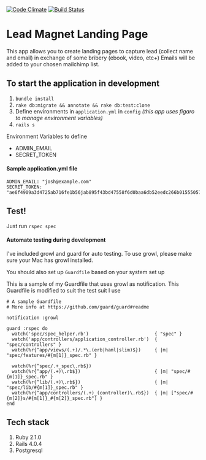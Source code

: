 [![Code Climate](https://codeclimate.com/github/joshteng/lead_magnet_landing_page.png)](https://codeclimate.com/github/joshteng/lead_magnet_landing_page)
[![Build Status](https://travis-ci.org/joshteng/lead_magnet_landing_page.svg?branch=master)](https://travis-ci.org/joshteng/lead_magnet_landing_page)

# Lead Magnet Landing Page

This app allows you to create landing pages to capture lead (collect name and email) in exchange of some bribery (ebook, video, etc+)
Emails will be added to your chosen mailchimp list.

## To start the application in development
1. `bundle install`
2. `rake db:migrate && annotate && rake db:test:clone`
3. Define environments in `application.yml` in `config` *(this app uses figaro to manage environment variables)*
4. `rails s`

Environment Variables to define
* ADMIN_EMAIL
* SECRET_TOKEN

#### Sample application.yml file
```
ADMIN_EMAIL: "josh@example.com"
SECRET_TOKEN: "ae6f4909a3d4725ab716fe1b56jab895f43bd47558f6d0baa6db52eedc266b01555057c740kb76cd03cec46a4y70ffdcaa355dd9c1fbe993e2c2114f678ecc20"
```

## Test!
Just run `rspec spec`

#### Automate testing during development
I've included growl and guard for auto testing. To use growl, please make sure your Mac has growl installed.

You should also set up `Guardfile` based on your system set up

This is a sample of my Guardfile that uses growl as notification. This Guardfile is modified to suit the test suit I use

```
# A sample Guardfile
# More info at https://github.com/guard/guard#readme

notification :growl

guard :rspec do
  watch('spec/spec_helper.rb')                        { "spec" }
  watch('app/controllers/application_controller.rb')  { "spec/controllers" }
  watch(%r{^app/views/(.+)/.*\.(erb|haml|slim)$})     { |m| "spec/features/#{m[1]}_spec.rb" }

  watch(%r{^spec/.+_spec\.rb$})
  watch(%r{^app/(.+)\.rb$})                           { |m| "spec/#{m[1]}_spec.rb" }
  watch(%r{^lib/(.+)\.rb$})                           { |m| "spec/lib/#{m[1]}_spec.rb" }
  watch(%r{^app/controllers/(.+)_(controller)\.rb$})  { |m| ["spec/#{m[2]}s/#{m[1]}_#{m[2]}_spec.rb"] }
end
```

## Tech stack
1. Ruby 2.1.0
2. Rails 4.0.4
3. Postgresql